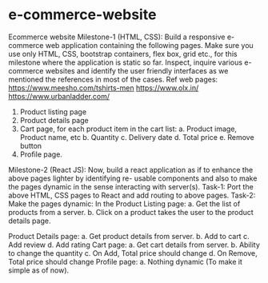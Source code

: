 # e-commerce-website
Ecommerce website
Milestone-1 (HTML, CSS):
Build a responsive e-commerce web application containing the following pages. Make sure you use only HTML, CSS, bootstrap containers, flex box, grid etc., for this milestone where the application is static so far.
Inspect, inquire various e-commerce websites and identify the user friendly interfaces as we mentioned the references in most of the cases.
Ref web pages:
https://www.meesho.com/tshirts-men https://www.olx.in/ https://www.urbanladder.com/
1. Product listing page
2. Product details page
3. Cart page, for each product item in the cart list:
a. Product image, Product name, etc b. Quantity
c. Delivery date
d. Total price
e. Remove button
4. Profile page.

Milestone-2 (React JS):
Now, build a react application as if to enhance the above pages lighter by identifying re- usable components and also to make the pages dynamic in the sense interacting with server(s).
Task-1: Port the above HTML, CSS pages to React and add routing to above pages. Task-2: Make the pages dynamic:
In the Product Listing page:
a. Get the list of products from a server.
b. Click on a product takes the user to the product details page.
         
Product Details page:
a. Get product details from server. b. Add to cart
c. Add review
d. Add rating
Cart page:
a. Get cart details from server.
b. Ability to change the quantity
c. On Add, Total price should change
d. On Remove, Total price should change
Profile page:
a. Nothing dynamic (To make it simple as of now).
